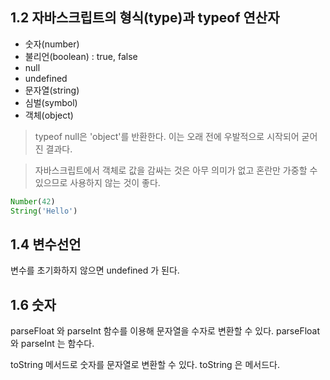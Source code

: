 ## 1.2 자바스크립트의 형식(type)과 typeof 연산자
* 숫자(number)
* 불리언(boolean) : true, false
* null
* undefined
* 문자열(string)
* 심벌(symbol)
* 객체(object)

> typeof null은 'object'를 반환한다. 이는 오래 전에 우발적으로 시작되어 굳어진 결과다.

> 자바스크립트에서 객체로 값을 감싸는 것은 아무 의미가 없고 혼란만 가중할 수 있으므로 사용하지 않는 것이 좋다.
```javascript
Number(42)
String('Hello')
```
## 1.4 변수선언
변수를 초기화하지 않으면 undefined 가 된다.

## 1.6 숫자
parseFloat 와 parseInt 함수를 이용해 문자열을 수자로 변환할 수 있다. parseFloat와 parseInt 는 함수다.

toString 메서드로 숫자를 문자열로 변환할 수 있다. toString 은 메서드다.
